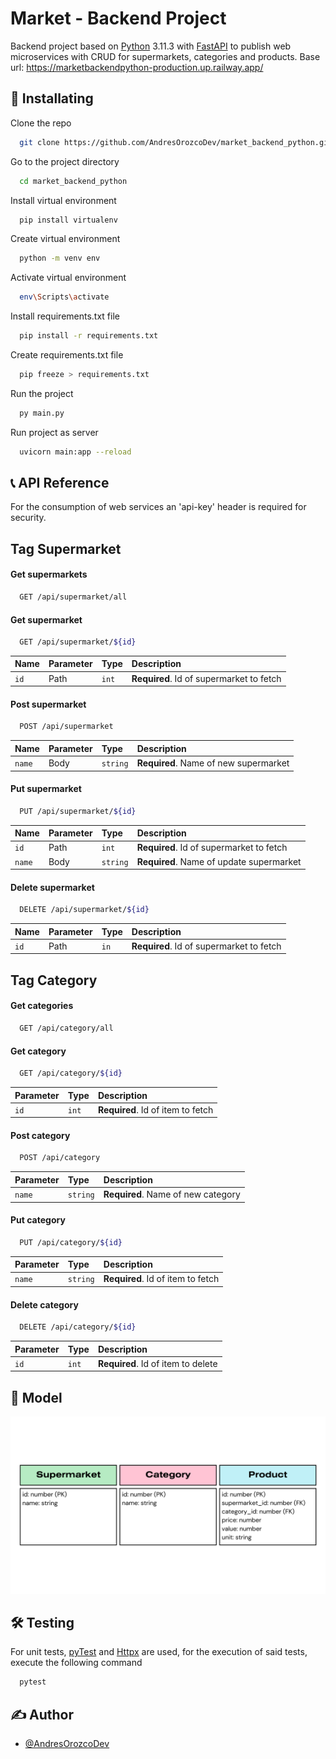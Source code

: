 
# Market - Backend Project

Backend project based on [Python](https://www.python.org/) 3.11.3 with [FastAPI](https://fastapi.tiangolo.com/) to publish web microservices with CRUD for supermarkets, categories and products. Base url: https://marketbackendpython-production.up.railway.app/


## 🧰 Installating

Clone the repo
```bash
  git clone https://github.com/AndresOrozcoDev/market_backend_python.git
```

Go to the project directory
```bash
  cd market_backend_python
```

Install virtual environment
```bash
  pip install virtualenv
```

Create virtual environment
```bash
  python -m venv env
```

Activate virtual environment
```bash
  env\Scripts\activate
```

Install requirements.txt file
```bash
  pip install -r requirements.txt
```

Create requirements.txt file
```bash
  pip freeze > requirements.txt
```

Run the project
```bash
  py main.py
```

Run project as server
```bash
  uvicorn main:app --reload
```


## 📞 API Reference

For the consumption of web services an 'api-key' header is required for security.

## Tag Supermarket

#### Get supermarkets

```bash
  GET /api/supermarket/all
```

#### Get supermarket

```bash
  GET /api/supermarket/${id}
```

| Name | Parameter | Type     | Description                       |
| :-------- | :-------- | :------- | :-------------------------------- |
| `id`      | Path      | `int` | **Required**. Id of supermarket to fetch |

#### Post supermarket

```bash
  POST /api/supermarket
```

| Name | Parameter | Type     | Description                       |
| :-------- | :-------- | :------- | :-------------------------------- |
| `name`      | Body      | `string` | **Required**. Name of new supermarket |

#### Put supermarket

```bash
  PUT /api/supermarket/${id}
```

| Name | Parameter | Type     | Description                       |
| :-------- | :-------- | :------- | :-------------------------------- |
| `id`      | Path      | `int` | **Required**. Id of supermarket to fetch |
| `name`      | Body      | `string` | **Required**. Name of update supermarket |

#### Delete supermarket

```bash
  DELETE /api/supermarket/${id}
```

| Name | Parameter | Type     | Description                       |
| :-------- | :-------- | :------- | :-------------------------------- |
| `id`      | Path      | `in` | **Required**. Id of supermarket to fetch |


## Tag Category

#### Get categories

```bash
  GET /api/category/all
```

#### Get category

```bash
  GET /api/category/${id}
```

| Parameter | Type     | Description                       |
| :-------- | :------- | :-------------------------------- |
| `id`      | `int` | **Required**. Id of item to fetch |

#### Post category

```bash
  POST /api/category
```

| Parameter | Type     | Description                       |
| :-------- | :------- | :-------------------------------- |
| `name`      | `string` | **Required**. Name of new category |

#### Put category

```bash
  PUT /api/category/${id}
```

| Parameter | Type     | Description                       |
| :-------- | :------- | :-------------------------------- |
| `name`      | `string` | **Required**. Id of item to fetch |

#### Delete category

```bash
  DELETE /api/category/${id}
```

| Parameter | Type     | Description                       |
| :-------- | :------- | :-------------------------------- |
| `id`      | `int` | **Required**. Id of item to delete |


## 📌 Model

![Modelo Entidad Relacion](./app/templates/sources/modeloEntidadRelacion.png)


## 🛠️ Testing

For unit tests, [pyTest](https://docs.pytest.org/en/7.3.x/) and [Httpx](https://www.python-httpx.org/) are used, for the execution of said tests, execute the following command

```bash
  pytest
```


## ✍️ Author

- [@AndresOrozcoDev](https://github.com/AndresOrozcoDev)
